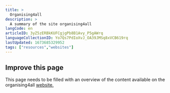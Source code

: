 ```yaml
---
title: >
  Organising4all
description: >
  A summary of the site organising4all
langCode: en
articleID: 3yZ5zERBkKUFCgjgPb8B1Avy_P5gAWrq
languageCollectionID: Yo7Qs7PdIoXvJ_OA39JMSq8xVCB619rq
lastUpdated: 1673685329952
tags: ["resources","websites"]
---
```


## **Improve this page**

This page needs to be filled with an overview of the content available on the organising4all [website.](https://0xacab.org/marxiavellian/organising4all)